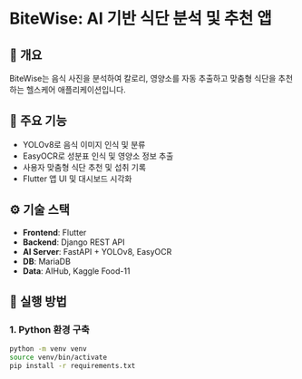 # BiteWise: AI 기반 식단 분석 및 추천 앱

## 📌 개요
BiteWise는 음식 사진을 분석하여 칼로리, 영양소를 자동 추출하고 맞춤형 식단을 추천하는 헬스케어 애플리케이션입니다.

## 🎯 주요 기능
- YOLOv8로 음식 이미지 인식 및 분류
- EasyOCR로 성분표 인식 및 영양소 정보 추출
- 사용자 맞춤형 식단 추천 및 섭취 기록
- Flutter 앱 UI 및 대시보드 시각화

## ⚙️ 기술 스택
- **Frontend**: Flutter
- **Backend**: Django REST API
- **AI Server**: FastAPI + YOLOv8, EasyOCR
- **DB**: MariaDB
- **Data**: AIHub, Kaggle Food-11

## 🚀 실행 방법

### 1. Python 환경 구축
```bash
python -m venv venv
source venv/bin/activate
pip install -r requirements.txt
